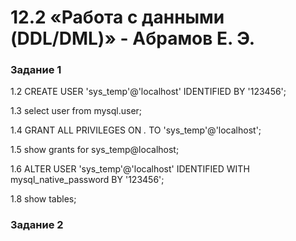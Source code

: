 # 12.2  «Работа с данными (DDL/DML)» - Абрамов Е. Э.

### Задание 1

1.2 CREATE USER 'sys_temp'@'localhost' IDENTIFIED BY '123456';


1.3 select user from mysql.user;


1.4 GRANT ALL PRIVILEGES ON *.* TO 'sys_temp'@'localhost';

1.5 show grants for sys_temp@localhost;

1.6 ALTER USER 'sys_temp'@'localhost' IDENTIFIED WITH mysql_native_password BY '123456';

1.8 show tables;


### Задание 2

